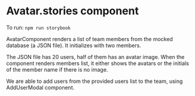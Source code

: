 # Avatar.stories component

To run: ```npm run storybook```

AvatarComponent renders a list of team members from the mocked database (a JSON file). It initializes with two members.

The JSON file has 20 users, half of them has an avatar image. When the component renders members list, it either shows the avatars or the initials of the member name if there is no image.

We are able to add users from the provided users list to the team, using AddUserModal component.
